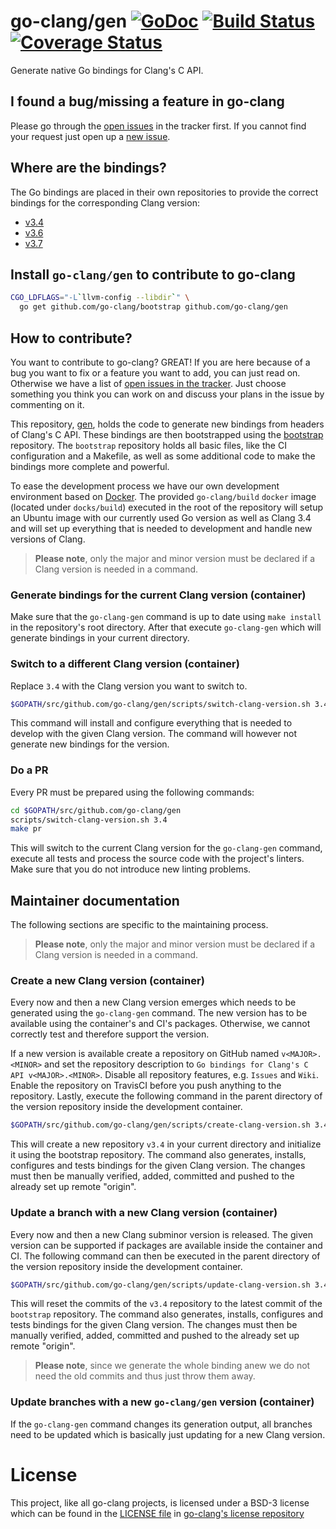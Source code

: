 # go-clang/gen [![GoDoc](https://godoc.org/github.com/go-clang/gen?status.png)](https://godoc.org/github.com/go-clang/gen) [![Build Status](https://travis-ci.org/go-clang/gen.svg?branch=master)](https://travis-ci.org/go-clang/gen) [![Coverage Status](https://coveralls.io/repos/go-clang/gen/badge.png?branch=master)](https://coveralls.io/r/go-clang/gen?branch=master)

Generate native Go bindings for Clang's C API.

## I found a bug/missing a feature in go-clang

Please go through the [open issues](https://github.com/go-clang/gen/issues) in the tracker first. If you cannot find your request just open up a [new issue](https://github.com/go-clang/gen/issues/new).

## Where are the bindings?

The Go bindings are placed in their own repositories to provide the correct bindings for the corresponding Clang version:

- [v3.4](https://github.com/go-clang/v3.4)
- [v3.6](https://github.com/go-clang/v3.6)
- [v3.7](https://github.com/go-clang/v3.7)

## Install `go-clang/gen` to contribute to go-clang

```bash
CGO_LDFLAGS="-L`llvm-config --libdir`" \
  go get github.com/go-clang/bootstrap github.com/go-clang/gen
```

## How to contribute?

You want to contribute to go-clang? GREAT! If you are here because of a bug you want to fix or a feature you want to add, you can just read on. Otherwise we have a list of [open issues in the tracker](https://github.com/go-clang/gen/issues). Just choose something you think you can work on and discuss your plans in the issue by commenting on it.

This repository, [gen](https://github.com/go-clang/gen), holds the code to generate new bindings from headers of Clang's C API. These bindings are then bootstrapped using the [bootstrap](https://github.com/go-clang/bootstrap) repository. The `bootstrap` repository holds all basic files, like the CI configuration and a Makefile, as well as some additional code to make the bindings more complete and powerful.

To ease the development process we have our own development environment based on [Docker](https://www.docker.com/). The provided `go-clang/build` `docker` image (located under `docks/build`) executed in the root of the repository will setup an Ubuntu image with our currently used Go version as well as Clang 3.4 and will set up everything that is needed to development and handle new versions of Clang.

> **Please note**, only the major and minor version must be declared if a Clang version is needed in a command.

### Generate bindings for the current Clang version (container)

Make sure that the `go-clang-gen` command is up to date using `make install` in the repository's root directory. After that execute `go-clang-gen` which will generate bindings in your current directory.

### Switch to a different Clang version (container)

Replace `3.4` with the Clang version you want to switch to.

```bash
$GOPATH/src/github.com/go-clang/gen/scripts/switch-clang-version.sh 3.4
```

This command will install and configure everything that is needed to develop with the given Clang version. The command will however not generate new bindings for the version.

### Do a PR

Every PR must be prepared using the following commands:

```bash
cd $GOPATH/src/github.com/go-clang/gen
scripts/switch-clang-version.sh 3.4
make pr
```

This will switch to the current Clang version for the `go-clang-gen` command, execute all tests and process the source code with the project's linters. Make sure that you do not introduce new linting problems.

## Maintainer documentation

The following sections are specific to the maintaining process.

> **Please note**, only the major and minor version must be declared if a Clang version is needed in a command.

### Create a new Clang version (container)

Every now and then a new Clang version emerges which needs to be generated using the `go-clang-gen` command. The new version has to be available using the container's and CI's packages. Otherwise, we cannot correctly test and therefore support the version.

If a new version is available create a repository on GitHub named `v<MAJOR>.<MINOR>` and set the repository description to `Go bindings for Clang's C API v<MAJOR>.<MINOR>`. Disable all repository features, e.g. `Issues` and `Wiki`. Enable the repository on TravisCI before you push anything to the repository. Lastly, execute the following command in the parent directory of the version repository inside the development container.

```bash
$GOPATH/src/github.com/go-clang/gen/scripts/create-clang-version.sh 3.4
```

This will create a new repository `v3.4` in your current directory and initialize it using the bootstrap repository. The command also generates, installs, configures and tests bindings for the given Clang version. The changes must then be manually verified, added, committed and pushed to the already set up remote "origin".

### Update a branch with a new Clang version (container)

Every now and then a new Clang subminor version is released. The given version can be supported if packages are available inside the container and CI. The following command can then be executed in the parent directory of the version repository inside the development container.

```bash
$GOPATH/src/github.com/go-clang/gen/scripts/update-clang-version.sh 3.4
```

This will reset the commits of the `v3.4` repository to the latest commit of the `bootstrap` repository.  The command also generates, installs, configures and tests bindings for the given Clang version. The changes must then be manually verified, added, committed and pushed to the already set up remote "origin".

> **Please note**, since we generate the whole binding anew we do not need the old commits and thus just throw them away.

### Update branches with a new `go-clang/gen` version (container)

If the `go-clang-gen` command changes its generation output, all branches need to be updated which is basically just updating for a new Clang version.

# License

This project, like all go-clang projects, is licensed under a BSD-3 license which can be found in the [LICENSE file](https://github.com/go-clang/license/blob/master/LICENSE) in [go-clang's license repository](https://github.com/go-clang/license)
